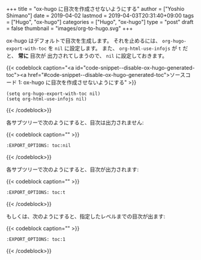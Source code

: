 +++
title = "ox-hugo に目次を作成させないようにする"
author = ["Yoshio Shimano"]
date = 2019-04-02
lastmod = 2019-04-03T20:31:40+09:00
tags = ["Hugo", "ox-hugo"]
categories = ["Hugo", "ox-hugo"]
type = "post"
draft = false
thumbnail = "images/org-to-hugo.svg"
+++

ox-hugo はデフォルトで目次を生成します。
それを止めるには、  `org-hugo-export-with-toc` を `nil` に設定します。
また、 `org-html-use-infojs` が `t` だと、 **常に** 目次が
出力されてしまうので、 `nil` に設定しておきます。

{{< codeblock caption="<a id=\"code-snippet--disable-ox-hugo-generated-toc\"></a><a href=\"#code-snippet--disable-ox-hugo-generated-toc\">ソースコード 1</a>: ox-hugo に目次を作成させないようにする" >}}
```emacs-lisp
(setq org-hugo-export-with-toc nil)
(setq org-html-use-infojs nil)
```
{{< /codeblock>}}

各サブツリーで次のようにすると、目次は出力されません:

{{< codeblock caption="" >}}
```org
:EXPORT_OPTIONS: toc:nil
```
{{< /codeblock>}}

各サブツリーで次のようにすると、目次が出力されます:

{{< codeblock caption="" >}}
```org
:EXPORT_OPTIONS: toc:t
```
{{< /codeblock>}}

もしくは、次のようにすると、指定したレベルまでの目次が出ます:

{{< codeblock caption="" >}}
```org
:EXPORT_OPTIONS: toc:1
```
{{< /codeblock>}}
